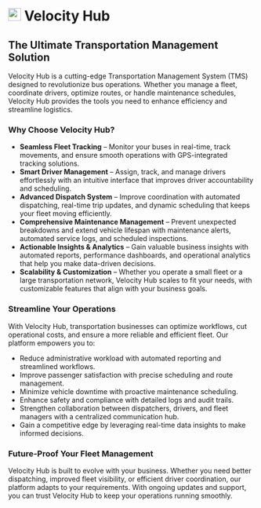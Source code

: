 # <img src="https://firebasestorage.googleapis.com/v0/b/velocity-prod-8abdb.firebasestorage.app/o/logo.png?alt=media&token=654f3b09-34e8-4cbf-b9bc-911520ebb7e4" width="26" /> Velocity Hub

## The Ultimate Transportation Management Solution

Velocity Hub is a cutting-edge Transportation Management System (TMS) designed to revolutionize bus operations. Whether you manage a fleet, coordinate drivers, optimize routes, or handle maintenance schedules, Velocity Hub provides the tools you need to enhance efficiency and streamline logistics.

### Why Choose Velocity Hub?

- **Seamless Fleet Tracking** – Monitor your buses in real-time, track movements, and ensure smooth operations with GPS-integrated tracking solutions.
- **Smart Driver Management** – Assign, track, and manage drivers effortlessly with an intuitive interface that improves driver accountability and scheduling.
- **Advanced Dispatch System** – Improve coordination with automated dispatching, real-time trip updates, and dynamic scheduling that keeps your fleet moving efficiently.
- **Comprehensive Maintenance Management** – Prevent unexpected breakdowns and extend vehicle lifespan with maintenance alerts, automated service logs, and scheduled inspections.
- **Actionable Insights & Analytics** – Gain valuable business insights with automated reports, performance dashboards, and operational analytics that help you make data-driven decisions.
- **Scalability & Customization** – Whether you operate a small fleet or a large transportation network, Velocity Hub scales to fit your needs, with customizable features that align with your business goals.

### Streamline Your Operations

With Velocity Hub, transportation businesses can optimize workflows, cut operational costs, and ensure a more reliable and efficient fleet. Our platform empowers you to:

- Reduce administrative workload with automated reporting and streamlined workflows.
- Improve passenger satisfaction with precise scheduling and route management.
- Minimize vehicle downtime with proactive maintenance scheduling.
- Enhance safety and compliance with detailed logs and audit trails.
- Strengthen collaboration between dispatchers, drivers, and fleet managers with a centralized communication hub.
- Gain a competitive edge by leveraging real-time data insights to make informed decisions.

### Future-Proof Your Fleet Management

Velocity Hub is built to evolve with your business. Whether you need better dispatching, improved fleet visibility, or efficient driver coordination, our platform adapts to your requirements. With ongoing updates and support, you can trust Velocity Hub to keep your operations running smoothly.
